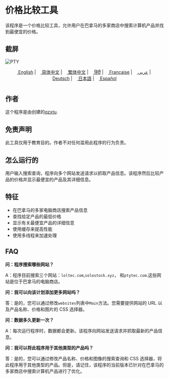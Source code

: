 # 价格比较工具

该程序是一个价格比较工具，允许用户在巴拿马的多家商店中搜索计算机产品并找到最便宜的价格。

## 截屏

![PTY](https://cdn.discordapp.com/attachments/1008195045960204348/1104240493560348793/PTY.png)

<div align="left">
    <p align="center">
      <a href="README.md"><img src="https://flagsapi.com/US/flat/32.png" height="11"> English</a>
      |
      <a href="README.zh-CN.md"><img src="https://flagsapi.com/CN/flat/32.png" height="11"> 简体中文</a>
      |
      <a href="README.zh-TW.md"><img src="https://flagsapi.com/TW/flat/32.png" height="11"> 繁体中文</a>
      |
      <a href="README.hi.md"><img src="https://flagsapi.com/IN/flat/32.png" height="11"> हिंदी</a>
      |
      <a href="README.fr.md"><img src="https://flagsapi.com/FR/flat/32.png" height="11"> Française</a>
      |
      <a href="README.ar.md"><img src="https://flagsapi.com/AE/flat/32.png" height="11"> عربى</a>
      |
      <a href="README.de.md"><img src="https://flagsapi.com/DE/flat/32.png" height="11"> Deutsch</a>
      |
      <a href="README.ja.md"><img src="https://flagsapi.com/JP/flat/32.png" height="11"> 日本語</a>
      |
      <a href="README.es.md"><img src="https://flagsapi.com/ES/flat/32.png" height="11"> Español</a>
    </p>
</div>

# 

## 作者

这个程序是由创建的[qzxtu](https://github.com/qzxtu).

## 免责声明

此工具仅用于教育目的。作者不对任何滥用此程序的行为负责。

## 怎么运行的

用户输入搜索查询，程序向多个网站发送请求以抓取产品信息。该程序然后比较产品的价格并显示最便宜的产品及其详细信息。

## 特征

-   在巴拿马的多家电脑商店搜索产品信息
-   查找给定产品的最低价格
-   显示有关最便宜产品的详细信息
-   使用缓存来提高性能
-   使用多线程来加速处理

## FAQ

**问：程序搜索哪些网站？**

A：程序目前搜索三个网站：`loltec.com`,`solostock.xyz`， 和`ptytec.com`.这些网站是位于巴拿马的电脑商店。

**问：我可以向该计划添加更多网站吗？**

答：是的，您可以通过修改`websites`列表中`Main`方法。您需要提供网站的 URL 以及产品名称、价格和图片的 CSS 选择器。

**问：数据多久更新一次？**

A：每次运行程序时，数据都会更新。该程序向网站发送请求并抓取最新的产品信息。

**问：我可以将此程序用于其他类型的产品吗？**

答：是的，您可以通过修改产品名称、价格和图像的搜索查询和 CSS 选择器，将此程序用于其他类型的产品。但是，请记住，该程序的当前版本已针对在巴拿马的多家商店中搜索计算机产品进行了优化。
